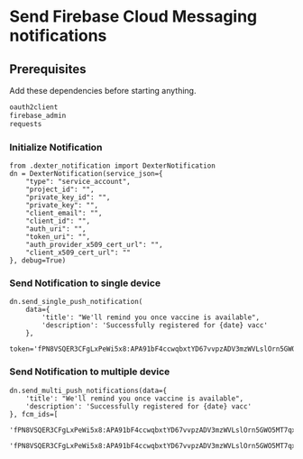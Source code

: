 # Send Firebase Cloud Messaging notifications

## Prerequisites

Add these dependencies before starting anything.

```groovy
oauth2client
firebase_admin
requests
```

[comment]: <> (To learn how to get started with Cloud Functions for Firebase by having a look at)

[comment]: <> (our [Getting Started Guide]&#40;https://firebase.google.com/docs/functions/get-started&#41;, trying)

[comment]: <> (the [quickstart samples]&#40;/quickstarts&#41; and looking at [the documentation]&#40;https://firebase.google.com/docs/functions&#41;.)

### Initialize Notification

```
from .dexter_notification import DexterNotification
dn = DexterNotification(service_json={
    "type": "service_account",
    "project_id": "",
    "private_key_id": "",
    "private_key": "",
    "client_email": "",
    "client_id": "",
    "auth_uri": "",
    "token_uri": "",
    "auth_provider_x509_cert_url": "",
    "client_x509_cert_url": ""
}, debug=True)

```

### Send Notification to single device

```
dn.send_single_push_notification(
    data={
        'title': "We'll remind you once vaccine is available",
        'description': 'Successfully registered for {date} vacc'
    },
    token='fPN8VSQER3CFgLxPeWi5x8:APA91bF4ccwqbxtYD67vvpzADV3mzWVLslOrn5GWO5MT7qx9VBjdT_npsMLSCr4V_4jTLP0zrA6a0KAbPySZgnBzU8NgYsqWuzAuOnucoZCsbrBLSo46JuXhAh_Mp8Tn6foKw5SiG2x3')
```

### Send Notification to multiple device

```
dn.send_multi_push_notifications(data={
    'title': "We'll remind you once vaccine is available",
    'description': 'Successfully registered for {date} vacc'
}, fcm_ids=[
    'fPN8VSQER3CFgLxPeWi5x8:APA91bF4ccwqbxtYD67vvpzADV3mzWVLslOrn5GWO5MT7qx9VBjdT_npsMLSCr4V_4jTLP0zrA6a0KAbPySZgnBzU8NgYsqWuzAuOnucoZCsbrBLSo46JuXhAh_Mp8Tn6foKw5SiG2x3',
    'fPN8VSQER3CFgLxPeWi5x8:APA91bF4ccwqbxtYD67vvpzADV3mzWVLslOrn5GWO5MT7qx9VBjdT_npsMLSCr4V_4jTLP0zrA6a0KAbPySZgnBzU8NgYsqWuzAuOnucoZCsbrBLSo46JuXhAh_Mp8Tn6foKw5SiG2x3'])

```

